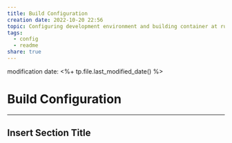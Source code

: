 ```yaml
---  
title: Build Configuration  
creation date: 2022-10-20 22:56  
topic: Configuring development environment and building container at runtime.  
tags:  
  - config  
  - readme  
share: true  
---  
```

  
modification date: <%+ tp.file.last_modified_date() %>  
# Build Configuration  
---  
##  Insert Section Title  
```  
```